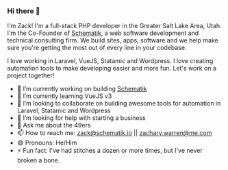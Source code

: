 ### Hi there 👋

I'm Zack! I'm a full-stack PHP developer in the Greater Salt Lake Area, Utah. I'm the Co-Founder of [Schematik](https://schematik.io), a web software development and technical consulting firm. We build sites, apps, software and we help make sure you're getting the most out of every line in your codebase.

I love working in Laravel, VueJS, Statamic and Wordpress. I love creating automation tools to make developing easier and more fun. Let's work on a project together!

- 🔭 I’m currently working on building [Schematik](https://github.com/schematikio)
- 🌱 I’m currently learning VueJS v3
- 👯 I’m looking to collaborate on building awesome tools for automation in Laravel, Statamic and Wordpress
- 🤔 I’m looking for help with starting a business
- 💬 Ask me about the 49ers
- 📫 How to reach me: zack@schematik.io || zachary.warren@me.com
- 😄 Pronouns: He/Him
- ⚡ Fun fact: I've had stitches a dozen or more times, but I've never broken a bone.

